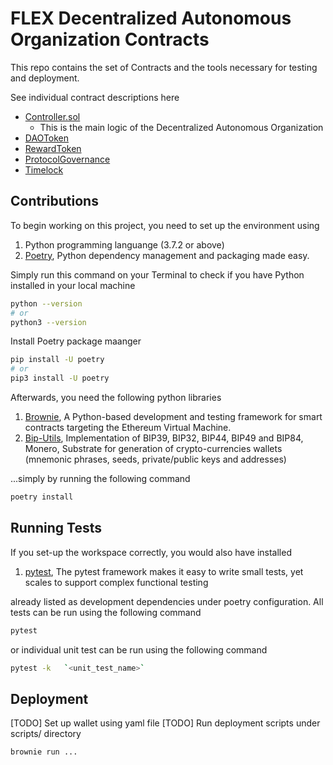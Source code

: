 # FLEX Decentralized Autonomous Organization Contracts

This repo contains the set of Contracts and the tools necessary for testing and deployment.

See individual contract descriptions here

* [Controller.sol](./docs/controller.md)
  * This is the main logic of the Decentralized Autonomous Organization
* [DAOToken](./docs/daotoken.md)
* [RewardToken](./docs/reward_token.md)
* [ProtocolGovernance](./docs/protocol_governance.md)
* [Timelock](./docs/timelock.md)

## Contributions

To begin working on this project, you need to set up the environment using

1. Python programming  languange (3.7.2 or above)
2. [Poetry](https://github.com/python-poetry/poetry), Python dependency management and packaging made easy.

Simply run this command on your Terminal to check if you have Python installed in your local machine

```bash
python --version
# or
python3 --version
```

Install Poetry package maanger

```bash
pip install -U poetry
# or
pip3 install -U poetry
```

Afterwards, you need the following python libraries

1. [Brownie](https://github.com/eth-brownie/brownie), A Python-based development and testing framework for smart contracts targeting the Ethereum Virtual Machine.
2. [Bip-Utils](https://github.com/ebellocchia/bip_utils), Implementation of BIP39, BIP32, BIP44, BIP49 and BIP84, Monero, Substrate for generation of crypto-currencies wallets (mnemonic phrases, seeds, private/public keys and addresses)

...simply by running the following command

```bash
poetry install
```

## Running Tests

If you set-up the workspace correctly, you would also have installed

1. [pytest](https://github.com/pytest-dev/pytest), The pytest framework makes it easy to write small tests, yet scales to support complex functional testing

already listed as development dependencies under poetry configuration.
All tests can be run using the following command

```bash
pytest
```

or individual unit test can be run using the following command

```bash
pytest -k   `<unit_test_name>` 
```

## Deployment

[TODO] Set up wallet using yaml file
[TODO] Run deployment scripts under scripts/ directory

```bash
brownie run ...
```
